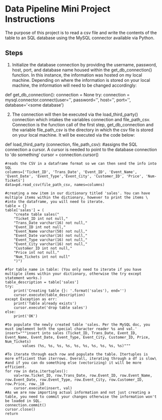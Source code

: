 # Data Pipeline Mini Project Instructions

The purpose of this project is to read a csv file and write the contents of the table to an SQL database using the MySQL connector available via Python.

## Steps

1. Initialize the database connection by providing the username, password, host, port, and database name housed within the get_db_connection() function. In this instance, the information was hosted on my local machine. Depending on where the information is stored on your local machine, the information will need to be changed accordingly:

def get_db_connection():
	connection = None
	try:
	connection = mysql.connector.connect(user='<username>',
										password='<some password>',
										host='<some hostname>',
										port='<some port>',
										database='<some database')	

2. The connection will then be executed via the load_third_party() connection which intakes the variables connection and file_path_csv. Connection is the function call of the first step, get_db_connection and the variable file_path_csv is the directory in which the csv file is stored on your local machine. It will be executed via the code below:

def load_third_party (connection, file_path_csv):
	#assigns the SQL connection a cursor. A cursor is needed to point to the database connection to 'do something'
	cursor = connection.cursor()

	#reads the CSV in a dataframe format so we can then send the info into SQL
	columns=['Ticket_ID', 'Trans_Date', 'Event_ID', 'Event_Name', 'Event_Date', 'Event_Type','Event_City', 'Customer_ID', 'Price', 'Num-Tickets']
	data=pd.read_csv(file_path_csv, names=columns)

	#creating a new item in our dictionary titled 'sales'. You can have multiple items within the dictionary, however to print the items \
	#into the dataframe, you will need to iterate.
	table = {}
	table['sales'] = (
		"create table sales("
		"Ticket_ID int not null,"
		"Trans_Date varchar(16) not null,"
		"Event_ID int not null,"
		"Event_Name varchar(50) not null,"
		"Event_Date varchar(16) not null,"
		"Event_Type varchar(16) not null,"
		"Event_City varchar(16) not null,"
		"Customer_ID int not null,"
		"Price int not null,"
		"Num_Tickets int not null"
		")")

	#for table_name in table: (You only need to iterate if you have multiple items within your dictionary, otherwise the try except statement works.)
	table_description = table['sales']
	try:
		print('Creating table {}: '.format('sales'), end='')
		cursor.execute(table_description)
	except Exception as err:
		print('Table already exists')
		cursor.execute('drop table sales')
	else:
		print('OK')

	#to populate the newly created table 'sales. Per the MySQL doc, you must implement both the special character reader %s and val.'
	insert="""insert into sales (Ticket_ID, Trans_Date, Event_ID, Event_Name, Event_Date, Event_Type, Event_City, Customer_ID, Price, Num_Tickets) 
			values (%s, %s, %s, %s, %s, %s, %s, %s, %s, %s)"""

	#To iterate through each row and populate the table. Itertuples is more efficient than iterrows. Overall, iterating through a df is slow\
	#and if you can do something else (vectorizing) it will be more efficient.
	for row in data.itertuples():
		val=row.Ticket_ID, row.Trans_Date, row.Event_ID, row.Event_Name, row.Event_Date, row.Event_Type, row.Event_City, row.Customer_ID, row.Price, row._10
		cursor.execute(insert, val)
	#As we are now importing actual information and not just creating a table, you need to commit your changes otherwise the information won't be loaded in SQL.
	connection.commit()
	cursor.close()
	return
